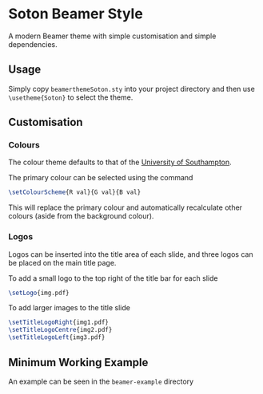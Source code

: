 # Soton Beamer Style

A modern Beamer theme with simple customisation and simple dependencies.

## Usage

Simply copy `beamerthemeSoton.sty` into your project directory and then use `\usetheme{Soton}` to select the theme.

## Customisation

### Colours

The colour theme defaults to that of the [University of Southampton](https://southampton.ac.uk).

The primary colour can be selected using the command

```latex
\setColourScheme{R val}{G val}{B val}
```

This will replace the primary colour and automatically recalculate other colours (aside from the background colour).

### Logos

Logos can be inserted into the title area of each slide, and three logos can be placed on the main title page.

To add a small logo to the top right of the title bar for each slide

```latex
\setLogo{img.pdf}
```

To add larger images to the title slide

```latex
\setTitleLogoRight{img1.pdf}
\setTitleLogoCentre{img2.pdf}
\setTitleLogoLeft{img3.pdf}
```

## Minimum Working Example

An example can be seen in the `beamer-example` directory
